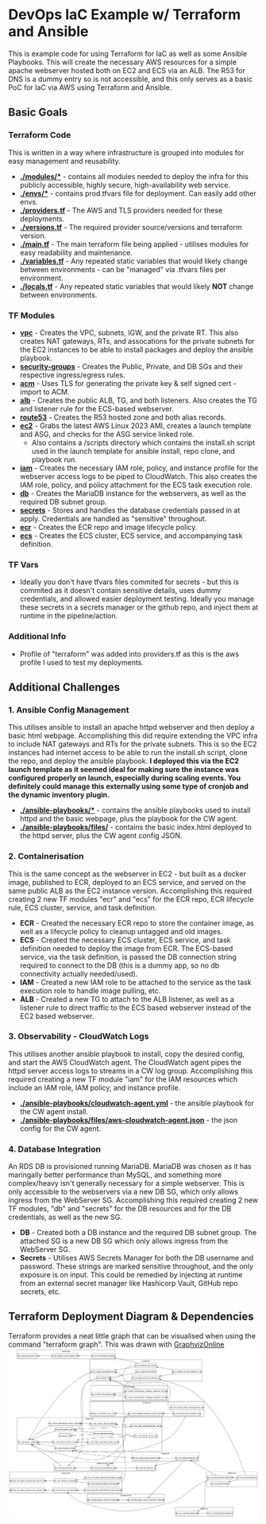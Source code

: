 # DevOps IaC Example w/ Terraform and Ansible
This is example code for using Terraform for IaC as well as some Ansible Playbooks. This will create the necessary AWS resources for a simple apache webserver hosted both on EC2 and ECS via an ALB. The R53 for DNS is a dummy entry so is not accessible, and this only serves as a basic PoC for IaC via AWS using Terraform and Ansible.

## Basic Goals

### Terraform Code
This is written in a way where infrastructure is grouped into modules for easy management and reusability.
- **[./modules/\*](https://github.com/thisismygithubok/tmgm-devops-challenge/tree/main/terraform/modules)** - contains all modules needed to deploy the infra for this publicly accessible, highly secure, high-availability web service.
- **[./envs/\*](https://github.com/thisismygithubok/tmgm-devops-challenge/tree/main/terraform/envs)** - contains prod.tfvars file for deployment. Can easily add other envs.
- **[./providers.tf](https://github.com/thisismygithubok/tmgm-devops-challenge/blob/main/terraform/providers.tf)** - The AWS and TLS providers needed for these deployments.
- **[./versions.tf](https://github.com/thisismygithubok/tmgm-devops-challenge/blob/main/terraform/versions.tf)** - The required provider source/versions and terraform version.
- **[./main.tf](https://github.com/thisismygithubok/tmgm-devops-challenge/blob/main/terraform/main.tf)** - The main terraform file being applied - utilises modules for easy readability and maintenance.
- **[./variables.tf](https://github.com/thisismygithubok/tmgm-devops-challenge/blob/main/terraform/variables.tf)** - Any repeated static variables that would likely change between environments - can be "managed" via .tfvars files per environment.
- **[./locals.tf](https://github.com/thisismygithubok/tmgm-devops-challenge/blob/main/terraform/locals.tf)** - Any repeated static variables that would likely **NOT** change between environments.

### TF Modules
- **[vpc](https://github.com/thisismygithubok/tmgm-devops-challenge/tree/main/terraform/modules/vpc)** - Creates the VPC, subnets, IGW, and the private RT. This also creates NAT gateways, RTs, and assocations for the private subnets for the EC2 instances to be able to install packages and deploy the ansible playbook.
- **[security-groups](https://github.com/thisismygithubok/tmgm-devops-challenge/tree/main/terraform/modules/security-groups)** - Creates the Public, Private, and DB SGs and their respective ingress/egress rules.
- **[acm](https://github.com/thisismygithubok/tmgm-devops-challenge/tree/main/terraform/modules/acm)** - Uses TLS for generating the private key & self signed cert - import to ACM.
- **[alb](https://github.com/thisismygithubok/tmgm-devops-challenge/tree/main/terraform/modules/alb)** - Creates the public ALB, TG, and both listeners. Also creates the TG and listener rule for the ECS-based webserver.
- **[route53](https://github.com/thisismygithubok/tmgm-devops-challenge/tree/main/terraform/modules/route53)** - Creates the R53 hosted zone and both alias records.
- **[ec2](https://github.com/thisismygithubok/tmgm-devops-challenge/tree/main/terraform/modules/ec2)** - Grabs the latest AWS Linux 2023 AMI, creates a launch template and ASG, and checks for the ASG service linked role.
    - Also contains a /scripts directory which contains the install.sh script used in the launch template for ansible install, repo clone, and playbook run.
- **[iam](https://github.com/thisismygithubok/tmgm-devops-challenge/tree/main/terraform/modules/iam)** - Creates the necessary IAM role, policy, and instance profile for the webserver access logs to be piped to CloudWatch. This also creates the IAM role, policy, and policy attachment for the ECS task execution role.
- **[db](https://github.com/thisismygithubok/tmgm-devops-challenge/tree/main/terraform/modules/db)** - Creates the MariaDB instance for the webservers, as well as the required DB subnet group.
- **[secrets](https://github.com/thisismygithubok/tmgm-devops-challenge/tree/main/terraform/modules/secrets)** - Stores and handles the database credentials passed in at apply. Credentials are handled as "sensitive" throughout.
- **[ecr](https://github.com/thisismygithubok/tmgm-devops-challenge/tree/main/terraform/modules/ecr)** - Creates the ECR repo and image lifecycle policy.
- **[ecs](https://github.com/thisismygithubok/tmgm-devops-challenge/tree/main/terraform/modules/ecs)** - Creates the ECS cluster, ECS service, and accompanying task definition.

### TF Vars
- Ideally you don't have tfvars files commited for secrets - but this is commited as it doesn't contain sensitive details, uses dummy credentials, and allowed easier deployment testing. Ideally you manage these secrets in a secrets manager or the github repo, and inject them at runtime in the pipeline/action.

### Additional Info
- Profile of "terraform" was added into providers.tf as this is the aws profile I used to test my deployments.

## Additional Challenges

### 1. Ansible Config Management
This utilises ansible to install an apache httpd webserver and then deploy a basic html webpage. Accomplishing this did require extending the VPC infra to include NAT gateways and RTs for the private subnets. This is so the EC2 instances had internet access to be able to run the install.sh script, clone the repo, and deploy the ansible playbook. **I deployed this via the EC2 launch template as it seemed ideal for making sure the instance was configured properly on launch, especially during scaling events. You definitely could manage this externally using some type of cronjob and the dynamic inventory plugin.**
- **[./ansible-playbooks/\*](https://github.com/thisismygithubok/tmgm-devops-challenge/tree/main/ansible-playbooks)** - contains the ansible playbooks used to install httpd and the basic webpage, plus the playbook for the CW agent.
- **[./ansible-playbooks/files/](https://github.com/thisismygithubok/tmgm-devops-challenge/tree/main/ansible-playbooks/files)** - contains the basic index.html deployed to the httpd server, plus the CW agent config JSON.

### 2. Containerisation
This is the same concept as the webserver in EC2 - but built as a docker image, published to ECR, deployed to an ECS service, and served on the same public ALB as the EC2 instance version. Accomplishing this required creating 2 new TF modules "ecr" and "ecs" for the ECR repo, ECR lifecycle rule, ECS cluster, service, and task definition.
- **ECR** - Created the necessary ECR repo to store the container image, as well as a lifecycle policy to cleanup untagged and old images.
- **ECS** - Created the necessary ECS cluster, ECS service, and task definition needed to deploy the image from ECR. The ECS-based service, via the task definition, is passed the DB connection string required to connect to the DB (this is a dummy app, so no db connectivity actually needed/used).
- **IAM** - Created a new IAM role to be attached to the service as the task execution role to handle image pulling, etc.
- **ALB** - Created a new TG to attach to the ALB listener, as well as a listener rule to direct traffic to the ECS based webserver instead of the EC2 based webserver.

### 3. Observability - CloudWatch Logs
This utilises another ansible playbook to install, copy the desired config, and start the AWS CloudWatch agent. The CloudWatch agent pipes the httpd server access logs to streams in a CW log group. Accomplishing this required creating a new TF module "iam" for the IAM resources which include an IAM role, IAM policy, and instance profile.
- **[./ansible-playbooks/cloudwatch-agent.yml](https://github.com/thisismygithubok/tmgm-devops-challenge/blob/main/ansible-playbooks/cloudwatch-agent.yml)** - the ansible playbook for the CW agent install.
- **[./ansible-playbooks/files/aws-cloudwatch-agent.json](https://github.com/thisismygithubok/tmgm-devops-challenge/blob/main/ansible-playbooks/files/aws-cloudwatch-agent.json)** - the json config for the CW agent.

### 4. Database Integration
An RDS DB is provisioned running MariaDB. MariaDB was chosen as it has maringally better performance than MySQL, and something more complex/heavy isn't generally necessary for a simple webserver. This is only accessible to the webservers via a new DB SG, which only allows ingress from the WebServer SG. Accomplishing this required creating 2 new TF modules, "db" and "secrets" for the DB resources and for the DB credentials, as well as the new SG.
- **DB** - Created both a DB instance and the required DB subnet group. The attached SG is a new DB SG which only allows ingress from the WebServer SG.
- **Secrets** - Utilises AWS Secrets Manager for both the DB username and password. These strings are marked sensitive throughout, and the only exposure is on input. This could be remedied by injecting at runtime from an external secret manager like Hashicorp Vault, GitHub repo secrets, etc.

## Terraform Deployment Diagram & Dependencies
Terraform provides a neat little graph that can be visualised when using the command "terraform graph". This was drawn with [GraphvizOnline](https://dreampuf.github.io/GraphvizOnline)
![Screenshot of the graph drawn by the terraform graph command.](./infra-graph/terraform-infra-graph.png)
